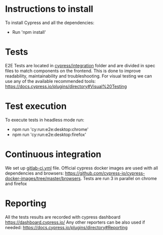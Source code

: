 # Instructions to install

To install Cypress and all the dependencies:

- Run 'npm install'

# Tests

E2E Tests are located in [cypress/integration](cypress/integration) folder and
are divided in spec files to match components on the frontend. This is done to
improve readability, maintainability and troubleshooting. For visual testing we
can use any of the available recommended tools:
https://docs.cypress.io/plugins/directory#Visual%20Testing

# Test execution

To execute tests in headless mode run:

- npm run 'cy:run:e2e:desktop:chrome'
- npm run 'cy:run:e2e:desktop:firefox'

# Continuous integration

We set up [gitlab-ci.yml](./.gitlab-ci.yml) file. Official cypress docker images
are used with all dependencies and browsers:
https://github.com/cypress-io/cypress-docker-images/tree/master/browsers. Tests
are run 3 in parallel on chrome and firefox

# Reporting

All the tests results are recorded with cypress dashboard
https://dashboard.cypress.io/ Any other reporters can be also used if needed:
https://docs.cypress.io/plugins/directory#Reporting
